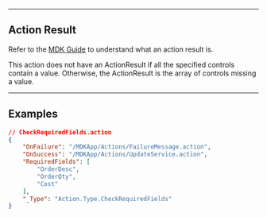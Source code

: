 
----
## Action Result
Refer to the [MDK Guide](https://help.sap.com/doc/f53c64b93e5140918d676b927a3cd65b/Cloud/en-US/docs-en/guides/getting-started/mdk/development/action-binding-and-result.html#action-results) to understand what an action result is.

This action does not have an ActionResult if all the specified controls contain a value. Otherwise, the ActionResult is the array of controls missing a value.

----
## Examples


```json
// CheckRequiredFields.action
{
    "OnFailure": "/MDKApp/Actions/FailureMessage.action",
    "OnSuccess": "/MDKApp/Actions/UpdateService.action",
    "RequiredFields": [
        "OrderDesc",
        "OrderQty",
        "Cost"
    ],
    "_Type": "Action.Type.CheckRequiredFields"
}
```
